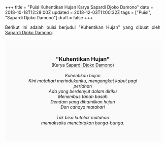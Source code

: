 +++
title = "Puisi Kuhentikan Hujan Karya Sapardi Djoko Damono"
date = 2018-10-18T12:28:00Z
updated = 2018-12-03T11:00:32Z
tags = ["Puisi", "Sapardi Djoko Damono"]
draft = false
+++

<div dir="ltr" style="text-align: left;" trbidi="on"><div style="text-align: justify;">Berikut ini adalah puisi berjudul "Kuhentikan Hujan" yang dibuat oleh <a href="https://ensiklopedia.kemdikbud.go.id/sastra/artikel/Sapardi_Djoko_Damono" target="_blank">Sapardi Djoko Damono</a>. </div><br /><div style="background: #FAFAFA; font-size: 14px; height: auto; margin: 0 auto; padding: 50px; text-align: center; width: auto;"><span style="font-size: 18px;"><b>"Kuhentikan Hujan"</b></span><br />(Karya <a href="https://www.sekata.web.id/tags/sapardi-djoko-damono" target="_blank">Sapardi Djoko Damono)</a> <br /><br /><i>Kuhentikan hujan</i><br /><i>Kini matahari merindukanku, mengangkat kabut pagi perlahan</i><br /><i>Ada yang berdenyut dalam diriku</i><br /><i>Menembus tanah basah</i><br /><i>Dendam yang dihamilkan hujan</i><br /><i>Dan cahaya matahari</i><br /><br /><i>Tak bisa kutolak matahari</i><br /><i>memaksaku menciptakan bunga-bunga.</i></div></div>
